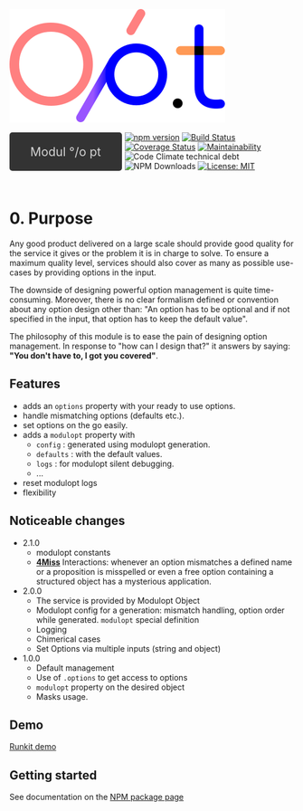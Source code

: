 <style>
.parent {
    display: grid;
    grid-template-columns: repeat(5, 1fr);
    grid-template-rows: 1fr;
    grid-column-gap: 5px;
    grid-row-gap: 0px;
}

.div1 { 
    display: grid;
    max-width: 200pt;
    background: #333;
    vertical-align: middle;
    text-align: center;
    border-radius: 5px;
    grid-area: 1 / 1 / 2 / 3;
}
.div2 { 
    vertical-align:middle;
    grid-area: 1 / 3 / 2 / 6; 
}

blockquote.danger {
    background: salmon;
    color: firebrick;
    border-left-color: red;
}

blockquote.info {
    background: #dfefff;
    border-left-color: #cfe0fb;
}

blockquote.idea {
    background: antiquewhite;
    border-left-color: goldenrod;
}

blockquote.withIcon::before {
    text-align: center;
    display: inline-block;
    margin: 5px;
    font-size: 1.5em;
}

blockquote.danger::before {
    content: "❗";
}

blockquote.idea::before{
    content: "💡"
}

blockquote.info::before {
    content: "📝";
    
}

</style>
<img id="module-logo" src="https://raw.githubusercontent.com/ManuUseGitHub/modulopt/master/logo.svg"><div class="parent"><div class="div1"><span style="    font-size: 16pt;color: lightgrey;place-self: center;">Modul °/o pt</span></div><div class="div2">  [![npm version](https://badge.fury.io/js/modulopt.svg)](https://badge.fury.io/js/modulopt) [![Build Status](https://app.travis-ci.com/ManuUseGitHub/modulopt.svg?branch=master)](https://travis-ci.com/ManuUseGitHub/modulopt) [![Coverage Status](https://coveralls.io/repos/github/ManuUseGitHub/modulopt/badge.svg)](https://coveralls.io/github/ManuUseGitHub/modulopt) [![Maintainability](https://api.codeclimate.com/v1/badges/e3c7a4af56202c0f5669/maintainability)](https://codeclimate.com/github/ManuUseGitHub/modulopt/maintainability) ![Code Climate technical debt](https://img.shields.io/codeclimate/tech-debt/ManuUseGitHub/modulopt) ![NPM Downloads](https://img.shields.io/npm/dm/modulopt.svg) [![License: MIT](https://img.shields.io/badge/License-MIT-61dafb.svg)](https://github.com/ManuUseGitHub/modulopt/blob/master/LICENSE)</div>
</div>

# 0. Purpose
Any good product delivered on a large scale should provide good quality for the service it gives or the problem it is in charge to solve. To ensure a maximum quality level, services should also cover as many as possible use-cases by providing options in the input.

The downside of designing powerful option management is quite time-consuming. Moreover, there is no clear formalism defined or convention about any option design other than: "An option has to be optional and if not specified in the input, that option has to keep the default value".

The philosophy of this module is to ease the pain of designing option management. In response to "how can I design that?" it answers by saying: **"You don't have to, I got you covered"**.

## Features
- adds an `options` property with your ready to use options.
- handle mismatching options (defaults etc.).
- set options on the go easily.
- adds a `modulopt` property with 
  - `config` : generated using modulopt generation.
  - `defaults` : with the default values.
  - `logs` : for modulopt silent debugging.
  - ...
- reset modulopt logs
- flexibility
  
## Noticeable changes
- 2.1.0
  - modulopt constants
  - **[4Miss](#34-4miss-behaviors)** Interactions: whenever an option mismatches a defined name or a proposition is misspelled or even a free option containing a structured object has a mysterious application.
- 2.0.0
  - The service is provided by Modulopt Object
  - Modulopt config for a generation: mismatch handling, option order while generated. `modulopt` special definition
  - Logging
  - Chimerical cases
  - Set Options via multiple inputs (string and object)
- 1.0.0
  - Default management
  - Use of `.options` to get access to options
  - `modulopt` property on the desired object
  - Masks usage.

## Demo
[Runkit demo](https://runkit.com/manuusegithub/modulopt)

## Getting started

See documentation on the [NPM package page](https://www.npmjs.com/package/modulopt)
